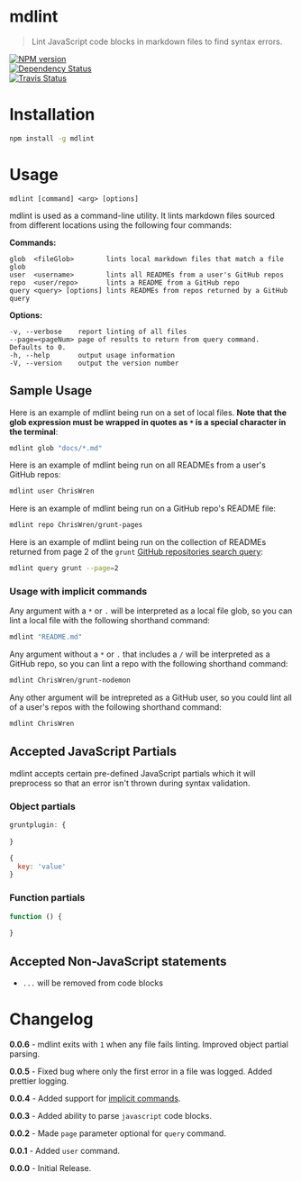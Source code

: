 # mdlint
> Lint JavaScript code blocks in markdown files to find syntax errors.

[![NPM version](https://badge.fury.io/js/mdlint.png)](http://badge.fury.io/js/mdlint)  
[![Dependency Status](https://gemnasium.com/ChrisWren/mdlint.png)](https://gemnasium.com/ChrisWren/mdlint)  
[![Travis Status](https://travis-ci.org/ChrisWren/mdlint.png)](https://travis-ci.org/ChrisWren/mdlint)

# Installation
```bash
npm install -g mdlint
```

# Usage

    mdlint [command] <arg> [options]

mdlint is used as a command-line utility. It lints markdown files sourced from different locations using the following four commands:


**Commands:**

    glob  <fileGlob>        lints local markdown files that match a file glob
    user  <username>        lints all READMEs from a user's GitHub repos
    repo  <user/repo>       lints a README from a GitHub repo
    query <query> [options] lints READMEs from repos returned by a GitHub query

**Options:**

    -v, --verbose    report linting of all files
    --page=<pageNum> page of results to return from query command. Defaults to 0.
    -h, --help       output usage information
    -V, --version    output the version number

## Sample Usage

Here is an example of mdlint being run on a set of local files. **Note that the glob expression must be wrapped in quotes as `*` is a special character in the terminal**:
```bash
mdlint glob "docs/*.md"
```

Here is an example of mdlint being run on all READMEs from a user's GitHub repos:
```bash
mdlint user ChrisWren
```

Here is an example of mdlint being run on a GitHub repo's README file:
```bash
mdlint repo ChrisWren/grunt-pages
```


Here is an example of mdlint being run on the collection of READMEs returned from page 2 of the `grunt` [GitHub repositories search query](http://developer.github.com/v3/search/#search-repositories):
```bash
mdlint query grunt --page=2
```

### Usage with implicit commands

Any argument with a `*` or `.` will be interpreted as a local file glob, so you can lint a local file with the following shorthand command:
```bash
mdlint "README.md"
```

Any argument without a `*` or `.` that includes a `/` will be interpreted as a GitHub repo, so you can lint a repo with the following shorthand command:
```bash
mdlint ChrisWren/grunt-nodemon
```

Any other argument will be intrepreted as a GitHub user, so you could lint all of a user's repos with the following shorthand command:
```bash
mdlint ChrisWren
```

## Accepted JavaScript Partials

mdlint accepts certain pre-defined JavaScript partials which it will preprocess so that an error isn't thrown during syntax validation.

### Object partials

```js
gruntplugin: {
  
}
```

```js
{
  key: 'value'
}
```

### Function partials
```js
function () {
  
}
```

## Accepted Non-JavaScript statements

- `...` will be removed from code blocks

# Changelog

**0.0.6** - mdlint exits with `1` when any file fails linting. Improved object partial parsing.

**0.0.5** - Fixed bug where only the first error in a file was logged. Added prettier logging.

**0.0.4** - Added support for [implicit commands](https://github.com/ChrisWren/mdlint#usage-with-implicit-commands).

**0.0.3** - Added ability to parse `javascript` code blocks.

**0.0.2** - Made `page` parameter optional for `query` command.

**0.0.1** - Added `user` command.

**0.0.0** - Initial Release.
